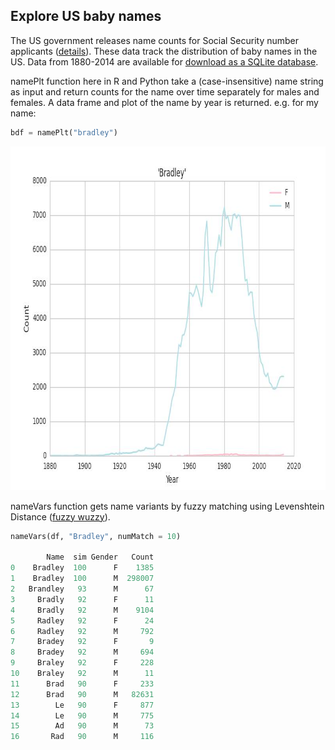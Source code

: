 ## Explore US baby names

The US government releases name counts for Social Security number applicants ([details](https://www.ssa.gov/oact/babynames/background.html)). These data track the distribution of baby names in the US. Data from 1880-2014 are available for [download as a SQLite database](https://www.kaggle.com/kaggle/us-baby-names/downloads/database.sqlite.zip).

namePlt function here in R and Python take a (case-insensitive) name string as input and return counts for the name over time separately for males and females. A data frame and plot of the name by year is returned. e.g. for my name:

```python
bdf = namePlt("bradley")
```

<img src="bp.jpeg" width="800" height="550"/>

nameVars function gets name variants by fuzzy matching using Levenshtein Distance ([fuzzy wuzzy](https://github.com/seatgeek/fuzzywuzzy)).

```python
nameVars(df, "Bradley", numMatch = 10)

        Name  sim Gender   Count
0    Bradley  100      F    1385
1    Bradley  100      M  298007
2   Brandley   93      M      67
3     Bradly   92      F      11
4     Bradly   92      M    9104
5     Radley   92      F      24
6     Radley   92      M     792
7     Bradey   92      F       9
8     Bradey   92      M     694
9     Braley   92      F     228
10    Braley   92      M      11
11      Brad   90      F     233
12      Brad   90      M   82631
13        Le   90      F     877
14        Le   90      M     775
15        Ad   90      M      73
16       Rad   90      M     116
```